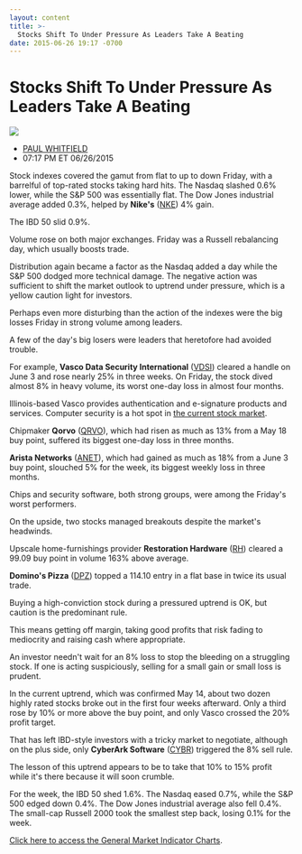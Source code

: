 ```yaml
---
layout: content
title: >-
  Stocks Shift To Under Pressure As Leaders Take A Beating
date: 2015-06-26 19:17 -0700
---
```



Stocks Shift To Under Pressure As Leaders Take A Beating
=========================================================


![](https://www.investors.com/wp-content/uploads/ibd-migrated-images/MPv_150629_635709294084043683.png)

* [PAUL WHITFIELD](https://www.investors.com/author/whitfieldp/ "Posts by PAUL WHITFIELD")
* 07:17 PM ET 06/26/2015




  

Stock indexes covered the gamut from flat to up to down Friday, with a barrelful of top-rated stocks taking hard hits. The Nasdaq slashed 0.6% lower, while the S&P 500 was essentially flat. The Dow Jones industrial average added 0.3%, helped by **Nike's** ([NKE](https://research.investors.com/quote.aspx?symbol=NKE)) 4% gain.

  

The IBD 50 slid 0.9%.

  

Volume rose on both major exchanges. Friday was a Russell rebalancing day, which usually boosts trade.

  

Distribution again became a factor as the Nasdaq added a day while the S&P 500 dodged more technical damage. The negative action was sufficient to shift the market outlook to uptrend under pressure, which is a yellow caution light for investors.

  

Perhaps even more disturbing than the action of the indexes were the big losses Friday in strong volume among leaders.

  

A few of the day's big losers were leaders that heretofore had avoided trouble.

  

For example, **Vasco Data Security International** ([VDSI](https://research.investors.com/quote.aspx?symbol=VDSI)) cleared a handle on June 3 and rose nearly 25% in three weeks. On Friday, the stock dived almost 8% in heavy volume, its worst one-day loss in almost four months.

  

Illinois-based Vasco provides authentication and e-signature products and services. Computer security is a hot spot in [the current stock market](https://www.investors.com/stock-market-today).

  

Chipmaker **Qorvo** ([QRVO](https://research.investors.com/quote.aspx?symbol=QRVO)), which had risen as much as 13% from a May 18 buy point, suffered its biggest one-day loss in three months.

  

**Arista Networks** ([ANET](https://research.investors.com/quote.aspx?symbol=ANET)), which had gained as much as 18% from a June 3 buy point, slouched 5% for the week, its biggest weekly loss in three months.

  

Chips and security software, both strong groups, were among the Friday's worst performers.

  

On the upside, two stocks managed breakouts despite the market's headwinds.

  

Upscale home-furnishings provider **Restoration Hardware** ([RH](https://research.investors.com/quote.aspx?symbol=RH)) cleared a 99.09 buy point in volume 163% above average.

  

**Domino's Pizza** ([DPZ](https://research.investors.com/quote.aspx?symbol=DPZ)) topped a 114.10 entry in a flat base in twice its usual trade.

  

Buying a high-conviction stock during a pressured uptrend is OK, but caution is the predominant rule.

  

This means getting off margin, taking good profits that risk fading to mediocrity and raising cash where appropriate.

  

An investor needn't wait for an 8% loss to stop the bleeding on a struggling stock. If one is acting suspiciously, selling for a small gain or small loss is prudent.

  

In the current uptrend, which was confirmed May 14, about two dozen highly rated stocks broke out in the first four weeks afterward. Only a third rose by 10% or more above the buy point, and only Vasco crossed the 20% profit target.

  

That has left IBD-style investors with a tricky market to negotiate, although on the plus side, only **CyberArk Software** ([CYBR](https://research.investors.com/quote.aspx?symbol=CYBR)) triggered the 8% sell rule.

  

The lesson of this uptrend appears to be to take that 10% to 15% profit while it's there because it will soon crumble.

  

For the week, the IBD 50 shed 1.6%. The Nasdaq eased 0.7%, while the S&P 500 edged down 0.4%. The Dow Jones industrial average also fell 0.4%. The small-cap Russell 2000 took the smallest step back, losing 0.1% for the week.

  

[Click here to access the General Market Indicator Charts](https://www.investors.com/pdf/GMI_062915.pdf).




